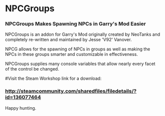 # NPCGroups
### NPCGroups Makes Spawning NPCs in Garry's Mod Easier

NPCGroups is an addon for Garry's Mod originally created by NeoTanks and completely re-written and maintained by Jesse 'V92' Vanover.

NPCG allows for the spawning of NPCs in groups as well as making the NPCs in these groups smarter and customizable in effectiveness.

NPCGroups supplies many console variables that allow nearly every facet of the control be changed.

#Visit the Steam Workshop link for a download:
### http://steamcommunity.com/sharedfiles/filedetails/?id=136077464

Happy hunting.
